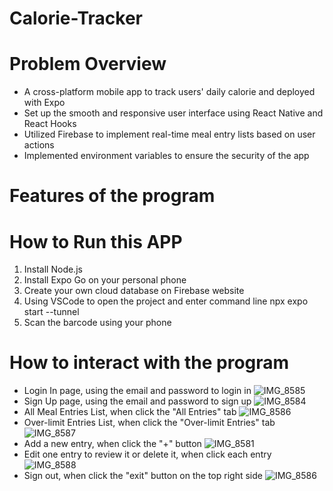 # Calorie-Tracker

# Problem Overview
- A cross-platform mobile app to track users' daily calorie and deployed with Expo
- Set up the smooth and responsive user interface using React Native and React Hooks
- Utilized Firebase to implement real-time meal entry lists based on user actions
- Implemented environment variables to ensure the security of the app

# Features of the program

# How to Run this APP
1. Install Node.js
2. Install Expo Go on your personal phone
3. Create your own cloud database on Firebase website
4. Using VSCode to open the project and enter command line npx expo start --tunnel
5. Scan the barcode using your phone

# How to interact with the program
- Login In page, using the email and password to login in
![IMG_8585](https://user-images.githubusercontent.com/113145079/225534307-16d08b16-f60a-417d-a32a-5fd99966fcfb.PNG)
- Sign Up page, using the email and password to sign up
![IMG_8584](https://user-images.githubusercontent.com/113145079/225534362-c51cd6e3-fd61-410b-afee-e259d82c9a28.PNG)
- All Meal Entries List, when click the "All Entries" tab
![IMG_8586](https://user-images.githubusercontent.com/113145079/225534579-3332f2bd-aa04-4c78-a052-52deb8e9b062.PNG)
- Over-limit Entries List, when click the "Over-limit Entries" tab
![IMG_8587](https://user-images.githubusercontent.com/113145079/225534706-7c92c34b-37cf-46a8-9f95-c88ce2af4102.PNG)
- Add a new entry, when click the "+" button
![IMG_8581](https://user-images.githubusercontent.com/113145079/225534760-81613d15-0334-4b37-92bf-39702644da48.PNG)
- Edit one entry to review it or delete it, when click each entry
![IMG_8588](https://user-images.githubusercontent.com/113145079/225534829-fb01ad15-5f97-4a99-9993-da363ea68c7e.PNG)
- Sign out, when click the "exit" button on the top right side
![IMG_8586](https://user-images.githubusercontent.com/113145079/225535312-7a851c29-bc03-4326-b31b-bbeda4a394d1.PNG)


